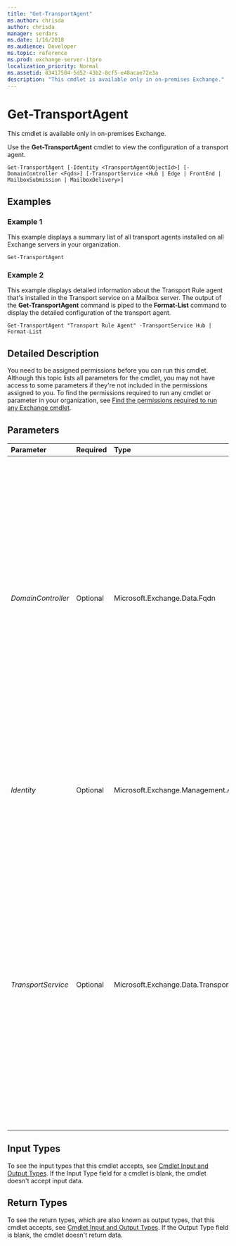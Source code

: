 ```yaml
---
title: "Get-TransportAgent"
ms.author: chrisda
author: chrisda
manager: serdars
ms.date: 1/16/2018
ms.audience: Developer
ms.topic: reference
ms.prod: exchange-server-itpro
localization_priority: Normal
ms.assetid: 83417504-5d52-43b2-8cf5-e48acae72e3a
description: "This cmdlet is available only in on-premises Exchange."
---
```


# Get-TransportAgent

This cmdlet is available only in on-premises Exchange.
  
Use the **Get-TransportAgent** cmdlet to view the configuration of a transport agent.
  
```
Get-TransportAgent [-Identity <TransportAgentObjectId>] [-DomainController <Fqdn>] [-TransportService <Hub | Edge | FrontEnd | MailboxSubmission | MailboxDelivery>]
```

## Examples
<a name="Examples"> </a>

### Example 1

This example displays a summary list of all transport agents installed on all Exchange servers in your organization.
  
```
Get-TransportAgent
```

### Example 2

This example displays detailed information about the Transport Rule agent that's installed in the Transport service on a Mailbox server. The output of the **Get-TransportAgent** command is piped to the **Format-List** command to display the detailed configuration of the transport agent.
  
```
Get-TransportAgent "Transport Rule Agent" -TransportService Hub | Format-List
```

## Detailed Description
<a name="DetailedDescription"> </a>

You need to be assigned permissions before you can run this cmdlet. Although this topic lists all parameters for the cmdlet, you may not have access to some parameters if they're not included in the permissions assigned to you. To find the permissions required to run any cmdlet or parameter in your organization, see [Find the permissions required to run any Exchange cmdlet](https://technet.microsoft.com/library/mt432940.aspx).
  
## Parameters
<a name="DetailedDescription"> </a>

|**Parameter**|**Required**|**Type**|**Description**|
|:-----|:-----|:-----|:-----|
| _DomainController_ <br/> |Optional  <br/> |Microsoft.Exchange.Data.Fqdn  <br/> |The _DomainController_ parameter specifies the domain controller that's used by this cmdlet to read data from or write data to Active Directory. You identify the domain controller by its fully qualified domain name (FQDN). For example, `dc01.contoso.com`.  <br/> The _DomainController_ parameter isn't supported on Edge Transport servers. An Edge Transport server uses the local instance of Active Directory Lightweight Directory Services (AD LDS) to read and write data. <br/> |
| _Identity_ <br/> |Optional  <br/> |Microsoft.Exchange.Management.AgentTasks.TransportAgentObjectId  <br/> |The _Identity_ parameter specifies the display name of the transport agent to be displayed. The length of the name can't exceed 64 characters. <br/> |
| _TransportService_ <br/> |Optional  <br/> |Microsoft.Exchange.Data.TransportService  <br/> | The _TransportService_ parameter specifies the transport service that you want to view or modify. Valid values for this parameter are: <br/>  `Hub` for the Transport service on Mailbox servers. <br/>  `MailboxSubmission` for the Mailbox Transport Submission service on Mailbox servers. <br/>  `MailboxDelivery` for the Mailbox Transport Delivery service on Mailbox servers. <br/>  `FrontEnd` for the Front End Transport service on Mailbox servers. <br/>  `Edge` on Edge Transport servers. <br/> |
   
## Input Types
<a name="InputTypes"> </a>

To see the input types that this cmdlet accepts, see [Cmdlet Input and Output Types](http://go.microsoft.com/fwlink/p/?linkId=616387). If the Input Type field for a cmdlet is blank, the cmdlet doesn't accept input data.
  
## Return Types
<a name="ReturnTypes"> </a>

To see the return types, which are also known as output types, that this cmdlet accepts, see [Cmdlet Input and Output Types](http://go.microsoft.com/fwlink/p/?linkId=616387). If the Output Type field is blank, the cmdlet doesn't return data.
  

